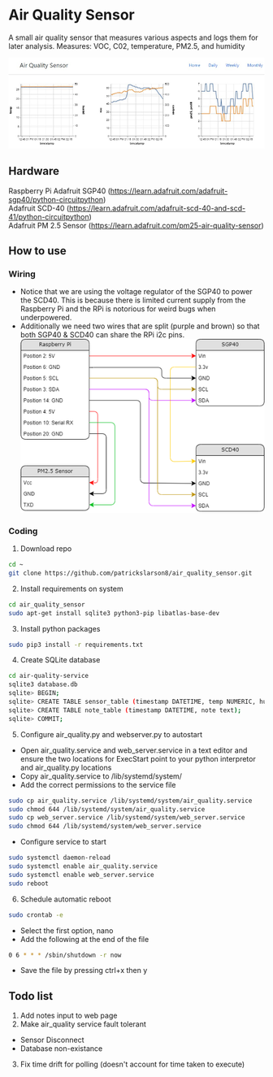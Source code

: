 # Air Quality Sensor

A small air quality sensor that measures various 
aspects and logs them for later analysis.
Measures: VOC, C02, temperature, PM2.5, and humidity

![](assets/screenshot.jpg)

## Hardware

Raspberry Pi
Adafruit SGP40 (https://learn.adafruit.com/adafruit-sgp40/python-circuitpython)  
Adafruit SCD-40 (https://learn.adafruit.com/adafruit-scd-40-and-scd-41/python-circuitpython)  
Adafruit PM 2.5 Sensor (https://learn.adafruit.com/pm25-air-quality-sensor)  

## How to use

### Wiring

- Notice that we are using the voltage regulator of the SGP40 to power the SCD40. This is because there is limited current supply from the Raspberry Pi and the RPi is notorious for weird bugs when underpowered.
- Additionally we need two wires that are split (purple and brown) so that both SGP40 & SCD40 can share the RPi i2c pins.
![](assets/pin-connections.png)

### Coding

1. Download repo

~~~bash
cd ~
git clone https://github.com/patrickslarson8/air_quality_sensor.git
~~~

2. Install requirements on system

~~~bash
cd air_quality_sensor
sudo apt-get install sqlite3 python3-pip libatlas-base-dev
~~~

3. Install python packages

~~~bash
sudo pip3 install -r requirements.txt
~~~

4. Create SQLite database

~~~bash
cd air-quality-service
sqlite3 database.db
sqlite> BEGIN;
sqlite> CREATE TABLE sensor_table (timestamp DATETIME, temp NUMERIC, humid NUMERIC, carbon NUMERIC, voc NUMERIC, pm10 NUMERIC, pm25 NUMERIC);
sqlite> CREATE TABLE note_table (timestamp DATETIME, note text);
sqlite> COMMIT;
~~~

5. Configure air_quality.py and webserver.py to autostart

- Open air_quality.service and web_server.service in a text editor and ensure the two locations for ExecStart point to your python interpretor and air_quality.py locations
- Copy air_quality.service to /lib/systemd/system/
- Add the correct permissions to the service file

~~~bash
sudo cp air_quality.service /lib/systemd/system/air_quality.service
sudo chmod 644 /lib/systemd/system/air_quality.service
sudo cp web_server.service /lib/systemd/system/web_server.service
sudo chmod 644 /lib/systemd/system/web_server.service
~~~

- Configure service to start

~~~bash
sudo systemctl daemon-reload
sudo systemctl enable air_quality.service
sudo systemctl enable web_server.service
sudo reboot
~~~

6. Schedule automatic reboot
~~~bash
sudo crontab -e
~~~
- Select the first option, nano
- Add the following at the end of the file
~~~bash
0 6 * * * /sbin/shutdown -r now
~~~
- Save the file by pressing ctrl+x then y

## Todo list

1. Add notes input to web page
2. Make air_quality service fault tolerant
  - Sensor Disconnect
  - Database non-existance
3. Fix time drift for polling (doesn't account for time taken to execute)

